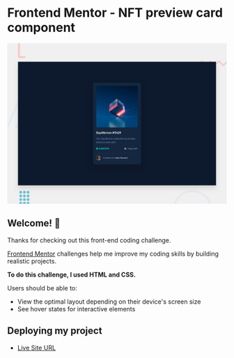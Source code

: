 # Frontend Mentor - NFT preview card component

![Design preview for the NFT preview card component coding challenge](preview.jpg)

## Welcome! 👋

Thanks for checking out this front-end coding challenge.

[Frontend Mentor](https://www.frontendmentor.io) challenges help me improve my coding skills by building realistic projects.

**To do this challenge, I used HTML and CSS.**


 Users should be able to:

- View the optimal layout depending on their device's screen size
- See hover states for interactive elements


## Deploying my project

- [Live Site URL](https://marwarabia.github.io/NFT-preview-card-component/)
